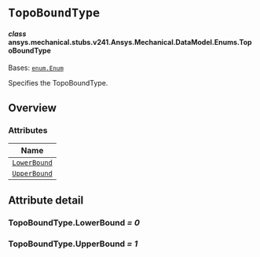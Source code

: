 # `TopoBoundType`

<a id="ansys.mechanical.stubs.v241.Ansys.Mechanical.DataModel.Enums.TopoBoundType"></a>

#### *class* ansys.mechanical.stubs.v241.Ansys.Mechanical.DataModel.Enums.TopoBoundType

Bases: [`enum.Enum`](https://docs.python.org/3/library/enum.html#enum.Enum)

Specifies the TopoBoundType.

<!-- !! processed by numpydoc !! -->

<a id="overview"></a>

## Overview

### Attributes

| Name |
| --------------------------------------------- |
| [`LowerBound`](#TopoBoundType.LowerBound) |
| [`UpperBound`](#TopoBoundType.UpperBound) |

<a id="attribute-detail"></a>

## Attribute detail

<a id="TopoBoundType.LowerBound"></a>

### TopoBoundType.LowerBound *= 0*

<a id="TopoBoundType.UpperBound"></a>

### TopoBoundType.UpperBound *= 1*



